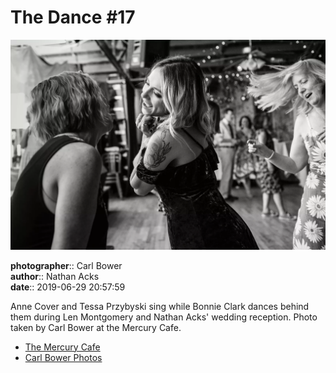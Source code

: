 # The Dance #17

![Anne Cover and Tessa Przybyski sing while Bonnie Clark dances behind them](assets/2019-06-29-set-4-the-dance-17.webp)

**photographer**:: Carl Bower  
**author**:: Nathan Acks  
**date**:: 2019-06-29 20:57:59

Anne Cover and Tessa Przybyski sing while Bonnie Clark dances behind them during Len Montgomery and Nathan Acks' wedding reception. Photo taken by Carl Bower at the Mercury Cafe.

* [The Mercury Cafe](http://mercurycafe.com)
* [Carl Bower Photos](https://carlbowerphotos.com)
